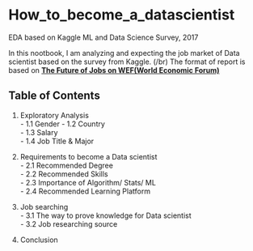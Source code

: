 # How_to_become_a_datascientist
EDA based on Kaggle ML and Data Science Survey, 2017

In this nootbook, I am analyzing and expecting the job market of Data scientist based on the survey from Kaggle. (/br)
The format of report is based on  __[The Future of Jobs on WEF(World Economic Forum)](http://reports.weforum.org/future-of-jobs-2016/)__
     

## Table of Contents<br/>

   1. Exploratory Analysis<br/>
    - 1.1 Gender 
    -  1.2 Country<br/>
    - 1.3 Salary<br/>
    - 1.4 Job Title & Major<br/>
    
   2. Requirements to become a Data scientist<br/>
    - 2.1 Recommended Degree <br/>
    - 2.2 Recommended Skills <br/>
    - 2.3 Importance of Algorithm/ Stats/ ML<br/>
    - 2.4 Recommended Learning Platform<br/>

   4. Job searching<br/>
     - 3.1 The way to prove knowledge for Data scientist<br/>
     - 3.2 Job researching source<br/>
     
   4. Conclusion
     
